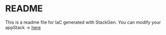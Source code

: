 # README
This is a readme file for IaC generated with StackGen.
You can modify your appStack -> [here](http://main.dev.stackgen.com/appstacks/48730376-2346-4f78-b6ed-3bbae6570fe6)

